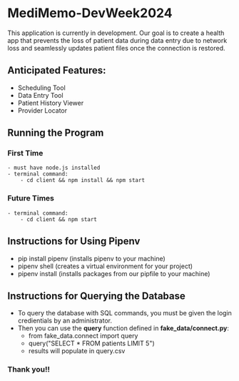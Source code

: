 # MediMemo-DevWeek2024

This application is currently in development. Our goal is to create a health app that prevents the loss of patient data during data entry due to network loss and seamlessly updates patient files once the connection is restored.

## Anticipated Features:

- Scheduling Tool
- Data Entry Tool
- Patient History Viewer
- Provider Locator

## Running the Program

### First Time

    - must have node.js installed
    - terminal command:
        - cd client && npm install && npm start

### Future Times

    - terminal command:
        - cd client && npm start

## Instructions for Using Pipenv

- pip install pipenv (installs pipenv to your machine)
- pipenv shell (creates a virtual environment for your project)
- pipenv install (installs packages from our pipfile to your machine)

## Instructions for Querying the Database

- To query the database with SQL commands, you must be given the login credientials by an administrator.
- Then you can use the **query** function defined in **fake_data/connect.py**:
  - from fake_data.connect import query
  - query("SELECT \* FROM patients LIMIT 5")
  - results will populate in query.csv

### Thank you!!
